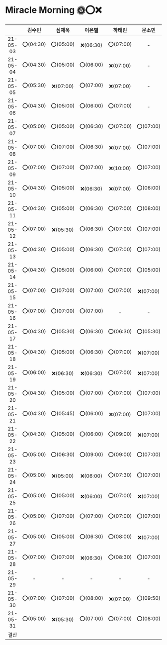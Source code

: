 # Miracle Morning 🌞⭕❌

|          |  김수빈  |  심재욱  |  이은별  |  하태린  |  문소민  |  조혜윤  |  박미지  |
| :------: | :------: | :------: | :------: | :------: | :------: | :------: | :------: |
| 21-05-03 | ⭕(04:30) | ⭕(05:00) | ❌(06:30) | ⭕(07:00) |    -     |    -     |    -     |
| 21-05-04 | ⭕(04:30) | ⭕(05:00) | ⭕(06:00) | ❌(07:00) |    -     |    -     |    -     |
| 21-05-05 | ⭕(05:30) | ❌(07:00) | ⭕(07:00) | ❌(07:00) |    -     |    -     |    -     |
| 21-05-06 | ⭕(04:30) | ⭕(05:00) | ⭕(06:00) | ⭕(07:00) |    -     |    -     |    -     |
| 21-05-07 | ⭕(05:00) | ⭕(05:00) | ⭕(06:30) | ⭕(07:00) | ⭕(07:00) |    -     |    -     |
| 21-05-08 | ⭕(07:00) | ⭕(07:00) | ⭕(06:30) | ❌(07:00) | ⭕(07:00) |    -     |    -     |
| 21-05-09 | ⭕(07:00) | ⭕(07:00) | ⭕(07:00) | ❌(10:00) | ⭕(07:00) |    -     |    -     |
| 21-05-10 | ⭕(04:30) | ⭕(05:00) | ❌(06:30) | ❌(07:00) | ⭕(06:00) | ❌(06:00) | ⭕(07:00) |
| 21-05-11 | ⭕(04:30) | ⭕(05:00) | ⭕(06:30) | ⭕(07:00) | ⭕(08:00) | ⭕(06:00) | ⭕(07:00) |
| 21-05-12 | ⭕(07:00) | ❌(05:30) | ⭕(06:30) | ⭕(07:00) | ⭕(07:00) | ⭕(07:00) | ⭕(07:00) |
| 21-05-13 | ⭕(04:30) | ⭕(05:00) | ⭕(06:30) | ⭕(07:00) | ⭕(07:00) | ⭕(06:00) | ⭕(07:00) |
| 21-05-14 | ⭕(04:30) | ⭕(05:00) | ⭕(06:00) | ⭕(07:00) | ⭕(05:00) | ⭕(05:00) | ⭕(07:00) |
| 21-05-15 | ⭕(07:00) | ⭕(07:00) | ⭕(07:00) | ⭕(07:00) | ❌(07:00) | ⭕(07:00) | ⭕(07:00) |
| 21-05-16 | ⭕(07:00) | ⭕(07:00) | ⭕(07:00) |    -     |    -     | ⭕(08:00) |          |
| 21-05-17 | ⭕(04:30) | ⭕(05:30) | ⭕(06:30) | ⭕(06:30) | ⭕(05:30) | ⭕(06:30) | ⭕(07:30) |
| 21-05-18 | ⭕(04:30) | ⭕(05:00) | ⭕(06:30) | ⭕(07:00) | ❌(07:00) | ⭕(07:00) | ⭕(07:30) |
| 21-05-19 | ⭕(06:00) | ❌(06:30) | ❌(06:30) | ⭕(07:00) | ❌(07:00) | ❌(08:00) | ⭕(08:00) |
| 21-05-20 | ⭕(04:30) | ⭕(05:00) | ⭕(07:00) | ⭕(07:00) | ⭕(07:00) | ❌(07:00) | ⭕(07:30) |
| 21-05-21 | ⭕(04:30) | ⭕(05:45) | ⭕(06:00) | ❌(07:00) | ⭕(07:00) | ⭕(06:00) | ⭕(07:30) |
| 21-05-22 | ⭕(04:30) | ⭕(05:00) | ⭕(06:00) | ⭕(09:00) | ❌(07:00) | ❌(07:00) | ❌(07:00) |
| 21-05-23 | ⭕(05:00) | ⭕(06:30) | ⭕(09:00) | ⭕(09:00) | ⭕(07:00) | ⭕(09:00) | ⭕(09:00) |
| 21-05-24 | ⭕(05:00) | ❌(05:00) | ❌(06:00) | ⭕(07:30) | ⭕(07:00) | ❌(07:00) | ⭕(07:30) |
| 21-05-25 | ⭕(05:00) | ⭕(05:00) | ❌(06:00) | ⭕(07:00) | ❌(07:00) | ❌(07:00) | ⭕(07:30) |
| 21-05-26 | ⭕(05:00) | ⭕(07:00) | ⭕(07:00) | ⭕(07:00) | ⭕(07:00) | ⭕(07:00) | ⭕(07:30) |
| 21-05-27 | ⭕(05:00) | ⭕(05:00) | ⭕(06:30) | ⭕(08:00) | ❌(07:00) | ⭕(05:00) | ⭕(07:30) |
| 21-05-28 | ⭕(07:00) | ⭕(07:00) | ❌(06:30) | ⭕(08:30) | ⭕(07:00) | ⭕(08:00) | ⭕(07:30) |
| 21-05-29 |    -     |    -     |    -     |    -     |    -     |    -     |    -     |
| 21-05-30 | ⭕(07:00) | ⭕(07:00) | ⭕(08:00) | ❌(07:00) | ⭕(09:50) | ⭕(09:50) | ❌(07:00) |
| 21-05-31 | ⭕(05:00) | ❌(05:30) | ⭕(07:00) | ⭕(07:00) | ⭕(08:00) | ❌(08:00) | ⭕(07:30) |
|   결산   |          |          |          |          |          |          |          |

